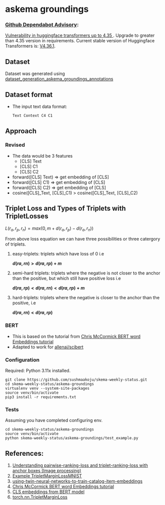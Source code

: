 # askema groundings

### <a href="https://github.com/advisories/GHSA-v68g-wm8c-6x7j/dependabot?query=user:sushmaakoju">Github Dependabot Advisory</a>:
<a href="https://vuldb.com/?id.248381">Vulnerability in huggingface transformers up to 4.35 </a>. Upgrade to greater than 4.35 version in requirements. Current stable version of Huggingface Transformers is: <a href="https://huggingface.co/docs/transformers/main/en/index"> V4.36.1</a>. 

## Dataset 
Dataset was generated using <a href="https://github.com/sushmaakoju/skema-weekly-status/blob/main/askema-groundings/dataset_generation_askema_groundings_annotations.ipynb">dataset_generation_askema_groundings_annotations</a>

## Dataset format
- The input text data format:
  ```
  Text Context C4 C1
  ```
## Approach
### Revised
- The data would be 3 features
  - [CLS] Text
  - [CLS] C1
  - [CLS] C2
- forward([CLS] Text) => get embedding of [CLS]
- forward([CLS] C1) => get embedding of [CLS]
- forward([CLS] C2) => get embedding of [CLS]
- cosine([CLS]_Text, [CLS]_C1) > cosine([CLS]_Text, [CLS]_C2)

## Triplet Loss and Types of Triplets with TripletLosses

$L(r_a, r_p, r_n) = max(0, m + d(r_a, r_p) - d(r_a, r_n))$


From above loss equation we can have three possibilities or three catergory of triplets.
1. easy-triplets: triplets which have loss of 0 i.e

    **$d(ra,rn) > d(ra,rp) + m$**
2. semi-hard triplets: triplets where the negative is not closer to the anchor than the positive, but which still have positive loss i.e

    **$d(ra,rp) < d(ra,rn) < d(ra,rp) + m$**

3. hard-triplets: triplets where the negative is closer to the anchor than the positive, i.e

    **$d(ra,rn) < d(ra,rp)$**

### BERT
- This is based on the tutorial from <a href="https://mccormickml.com/2019/05/14/BERT-word-embeddings-tutorial/">Chris McCormick BERT word Embeddings tutorial </a>
- Adapted to work for <a href="https://github.com/allenai/scibert">allenai/scibert </a>

### Configuration
Required: Python 3.11x installed.

```
git clone https://github.com/sushmaakoju/skema-weekly-status.git
cd skema-weekly-status/askema-groundings
virtualenv venv --system-site-packages
source venv/bin/activate
pip3 install -r requirements.txt
```

### Tests
Assuming you have completed configuring env.

```
cd skema-weekly-status/askema-groundings
source venv/bin/activate
python skema-weekly-status/askema-groundings/test_example.py
```

## References:
1. <a href="https://medium.com/@harsh.kumar.cse20/understanding-pairwise-ranking-loss-and-triplet-ranking-loss-8c10073c13da">Understanding pairwise-ranking-loss and triplet-ranking-loss with anchor boxes (Image processing)</a>
2. <a href="https://github.com/KevinMusgrave/pytorch-metric-learning/blob/master/examples/notebooks/TripletMarginLossMNIST.ipynb">Example TripletMarginLossMNIST</a>
3. <a href="https://doordash.engineering/2021/09/08/using-twin-neural-networks-to-train-catalog-item-embeddings/">using-twin-neural-networks-to-train-catalog-item-embeddings</a>
4. <a href="https://mccormickml.com/2019/05/14/BERT-word-embeddings-tutorial/">Chris McCormick BERT word Embeddings tutorial </a>
5. <a href="https://discuss.huggingface.co/t/how-to-get-cls-embeddings-from-bertfortokenclassification-model/9276/3"> CLS embeddings from BERT model </a>
6. <a href="https://pytorch.org/docs/stable/generated/torch.nn.TripletMarginLoss.html">torch.nn.TripletMarginLoss</a>
